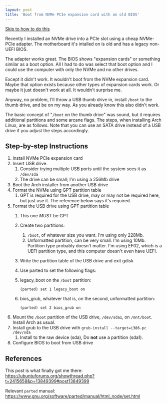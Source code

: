 ```yaml
---
layout: post
title: 'Boot from NVMe PCIe expansion card with an old BIOS'
---
```

[Skip to how to do this](#steps)

Recently I installed an NVMe drive into a PCIe slot using a cheap NVMe-PCIe adapter. The motherboard it's intalled on is old and has a legacy non-UEFI BIOS. 

The adapter works great. The BIOS shows "expansion cards" or something similar as a boot option. All I had to do was select that boot option and I could use the computer with only the NVMe and no other drives.

Except it didn't work. It wouldn't boot from the NVMe expansion card. Maybe that option exists because other types of expansion cards work. Or maybe it just doesn't work at all. It wouldn't surprise me. 

Anyway, no problem, I'll throw a USB thumb drive in, install `/boot` to the thumb drive, and be on my way. As you already know this also didn't work. 

The basic concept of "`/boot` on the thumb drive" was sound, but it requires additional partitions and some arcane flags. The steps, when installing Arch Linux, are as follows. Note that you can use an SATA drive instead of a USB drive if you adjust the steps accordingly.

<div id="steps"></div>

## Step-by-step Instructions

1. Install NVMe PCIe expansion card
2. Insert USB drive.
    1. Consider trying multiple USB ports until the system sees it as `/dev/sda`
    2. The drive can be small; I'm using a 256Mb drive
3. Boot the Arch installer from another USB drive
4. Format the NVMe using GPT partition table
    1. GPT is required for the USB drive, may or may not be required here, but just use it. The reference below says it's required.
5. Format the USB drive using GPT partition table
    1. This one *MUST* be GPT
    2. Create two partitions:
        1. `/boot`, of whatever size you want. I'm using only 228Mb.
        2. Unformatted partition, can be very small. I'm using 10Mb. Partition type probably doesn't matter. I'm using EF02, which is a UEFI partition type, and this computer doesn't even have UEFI.
    3. Write the partition table of the USB drive and exit gdisk
    4. Use parted to set the following flags:
    5. legacy_boot on the `/boot` partition:

        `(parted) set 1 legacy_boot on`
    6. bios_grub, whatever that is, on the second, unformatted partition:

        `(parted) set 2 bios_grub on`
6. Mount the `/boot` partition of the USB drive, `/dev/sda1`, on `/mnt/boot`. Install Arch as usual.
7. Install grub to the USB drive with `grub-install --target=i386-pc /dev/sda`
    1. Install to the raw device (sda), Do **not** use a partition (sda1).
8. Configure BIOS to boot from USB drive

## References
This post is what finally got me there: <https://ubuntuforums.org/showthread.php?t=2415658&p=13849399#post13849399>

Relevant `parted` manual: <https://www.gnu.org/software/parted/manual/html_node/set.html>
